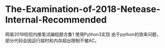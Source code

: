# The-Examination-of-2018-Netease-Internal-Recommended
网易2018校招内推笔试编程题合集1 使用Python3实现 由于python的效率问题，部分代码会因运行超时和内存超出限制不被AC。
